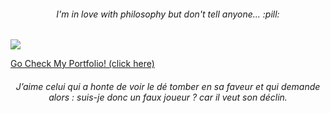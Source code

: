 <h6 align="center">I'm in love with philosophy but don't tell anyone... :pill:</h6>

<a align="center" href="https://github.com/BastienVanhove?tab=repositories">
  <img align="center" src="https://github-readme-stats.vercel.app/api/top-langs/?username=BastienVanhove&theme=tokyonight&langs_count=5" />
</a>

<a align="center" href='https://github.com/BastienVanhove/Portfolio'>Go Check My Portfolio! (click here)</a>

<h6 align="center"> 
J’aime celui qui a honte de voir le dé tomber en sa faveur et qui demande alors : suis-je donc un faux joueur ? car il veut son déclin.
</h6>
